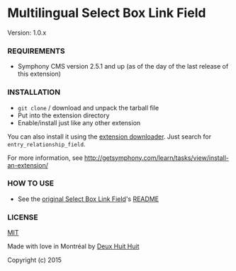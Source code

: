 # Multilingual Select Box Link Field

Version: 1.0.x

> 

### REQUIREMENTS ###

- Symphony CMS version 2.5.1 and up (as of the day of the last release of this extension)

### INSTALLATION ###

- `git clone` / download and unpack the tarball file
- Put into the extension directory
- Enable/install just like any other extension

You can also install it using the [extension downloader](http://symphonyextensions.com/extensions/extension_downloader/).
Just search for `entry_relationship_field`.

For more information, see <http://getsymphony.com/learn/tasks/view/install-an-extension/>

### HOW TO USE ###

- See the [original Select Box Link Field](https://github.com/symphonycms/selectbox_link_field)'s [README](https://github.com/symphonycms/selectbox_link_field/blob/master/README.md)

### LICENSE ###

[MIT](http://deuxhuithuit.mit-license.org)

Made with love in Montréal by [Deux Huit Huit](https://deuxhuithuit.com)

Copyright (c) 2015
